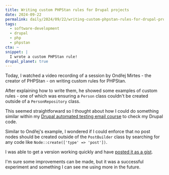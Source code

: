```yaml
---
title: Writing custom PHPStan rules for Drupal projects
date: 2024-09-22
permalink: daily/2024/09/22/writing-custom-phpstan-rules-for-drupal-projects
tags:
  - software-development
  - drupal
  - php
  - phpstan
cta: ~
snippet: |
  I wrote a custom PHPStan rule!
drupal_planet: true
---
```


Today, I watched a video recording of a session by Ondřej Mirtes - the creator of PHPStan - on writing custom rules for PHPStan.

After explaining how to write them, he showed some examples of custom rules - one of which was ensuring a `Person` class couldn't be created outside of a `PersonRepository` class.

This seemed straightforward so I thought about how I could do something similar within my [Drupal automated testing email course][0] to check my Drupal code.

Similar to Ondřej's example, I wondered if I could enforce that no post nodes should be created outside of the `PostBuilder` class by searching for any code like `Node::create(['type' => 'post'])`.

I was able to get a version working quickly and have [posted it as a gist][1].

I'm sure some improvements can be made, but it was a successful experiment and something I can see me using more in the future.

[0]: {{site.url}}/atdc
[1]: https://gist.github.com/opdavies/a2f9d92cf3b67db6a64b9fca4e4e6697
